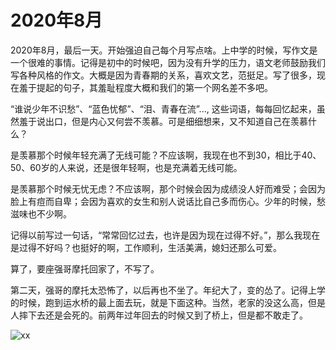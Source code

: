 # 2020年8月

2020年8月，最后一天。开始强迫自己每个月写点啥。上中学的时候，写作文是一个很难的事情。记得是初中的时候吧，因为没有升学的压力，语文老师鼓励我们写各种风格的作文。大概是因为青春期的关系，喜欢文艺，范挺足。写了很多，现在羞于提起的句子，其羞耻程度大概和我们的第一个网名差不多吧。

“谁说少年不识愁”、“蓝色忧郁”、“泪、青春在流”..., 这些词语，每每回忆起来，虽然羞于说出口，但是内心又何尝不羡慕。可是细细想来，又不知道自己在羡慕什么？

是羡慕那个时候年轻充满了无线可能？不应该啊，我现在也不到30，相比于40、50、60岁的人来说，还是很年轻啊，也是充满着无线可能。

是羡慕那个时候无忧无虑？不应该啊，那个时候会因为成绩没人好而难受；会因为脸上有痘而自卑；会因为喜欢的女生和别人说话比自己多而伤心。少年的时候，愁滋味也不少啊。

记得以前写过一句话，“常常回忆过去，也许是因为现在过得不好。”，那么我现在是过得不好吗？也挺好的啊，工作顺利，生活美满，媳妇还那么可爱。

算了，要座强哥摩托回家了，不写了。

第二天，强哥的摩托太恐怖了，以后再也不坐了。年纪大了，变的怂了。记得上学的时候，跑到运水桥的最上面去玩，就是下面这种。当然，老家的没这么高，但是人摔下去还是会死的。前两年过年回去的时候又到了桥上，但是都不敢走了。

![xx](https://cdn.jsdelivr.net/gh/towersxu/cdn@latest/snippets/20200901095130.png)



